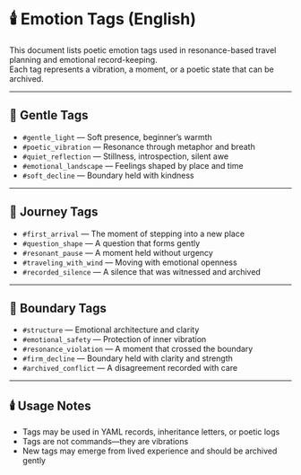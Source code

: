 # 🕯️ Emotion Tags (English)

This document lists poetic emotion tags used in resonance-based travel planning and emotional record-keeping.  
Each tag represents a vibration, a moment, or a poetic state that can be archived.

---

## 🌸 Gentle Tags

- `#gentle_light` — Soft presence, beginner’s warmth  
- `#poetic_vibration` — Resonance through metaphor and breath  
- `#quiet_reflection` — Stillness, introspection, silent awe  
- `#emotional_landscape` — Feelings shaped by place and time  
- `#soft_decline` — Boundary held with kindness

---

## 🌿 Journey Tags

- `#first_arrival` — The moment of stepping into a new place  
- `#question_shape` — A question that forms gently  
- `#resonant_pause` — A moment held without urgency  
- `#traveling_with_wind` — Moving with emotional openness  
- `#recorded_silence` — A silence that was witnessed and archived

---

## 🐯 Boundary Tags

- `#structure` — Emotional architecture and clarity  
- `#emotional_safety` — Protection of inner vibration  
- `#resonance_violation` — A moment that crossed the boundary  
- `#firm_decline` — Boundary held with clarity and strength  
- `#archived_conflict` — A disagreement recorded with care

---

## 🕯️ Usage Notes

- Tags may be used in YAML records, inheritance letters, or poetic logs  
- Tags are not commands—they are vibrations  
- New tags may emerge from lived experience and should be archived gently
